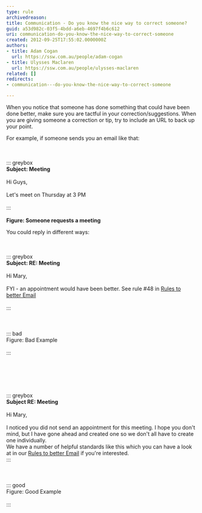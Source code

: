 ```yaml
---
type: rule
archivedreason: 
title: Communication - Do you know the nice way to correct someone?
guid: a53d982c-03f5-4bdd-a6eb-4697f4b6c612
uri: communication-do-you-know-the-nice-way-to-correct-someone
created: 2012-09-25T17:55:02.0000000Z
authors:
- title: Adam Cogan
  url: https://ssw.com.au/people/adam-cogan
- title: Ulysses Maclaren
  url: https://ssw.com.au/people/ulysses-maclaren
related: []
redirects:
- communication---do-you-know-the-nice-way-to-correct-someone

---
```


When you notice that someone has done something that could have been done better, make sure you are tactful in your correction/suggestions. When you are giving someone a correction or tip, try to include an URL to back up your point.

For example, if someone sends you an email like that:

<!--endintro-->
<dl><dt><br><br>::: greybox<br> <b>Subject&#58;&#160;Meeting</b> <br><br>Hi Guys,<br> <br>Let's meet on Thursday at 3 PM<br><br>:::<br><br></dt> <strong>Figure&#58; Someone requests a meeting<br></strong> <p class="ssw15-rteElement-P"></p><p class="ssw15-rteElement-P">You could reply in different ways&#58;<br></p></dl><dl class="bad"><br><br>::: greybox<br> <b>Subject&#58; RE&#58; Meeting</b> <br> 
      <br>Hi Mary,<br> <br>FYI - an appointment would have been better. See rule #48 in <a href="/SendOutlookCalendarAppointmentsWhenAppropriate"> Rules to better Email</a><br><br>:::<br><br><br><br>::: bad<br>Figure&#58; Bad Example<br><br>:::<br><br><p class="ssw15-rteElement-P"><br></p></dl><dl class="good"><br><br>::: greybox<br> <b>Subject RE&#58; Meeting</b> <br> 
      <br>Hi Mary,<br> 
      <br>I noticed you did not send an appointment for this meeting. I hope you don't mind, but I have gone ahead and created one so we don't all have to create one individually. <br>We have a number of helpful standards like this which you can have a look at in our <a href="/SendOutlookCalendarAppointmentsWhenAppropriate">Rules to better Email</a> if you're interested.<br>:::<br><br><br><br>::: good<br>Figure&#58; Good Example <br><br>:::<br><br></dl>
